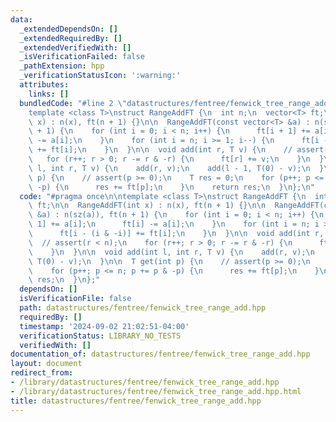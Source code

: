 ```yaml
---
data:
  _extendedDependsOn: []
  _extendedRequiredBy: []
  _extendedVerifiedWith: []
  _isVerificationFailed: false
  _pathExtension: hpp
  _verificationStatusIcon: ':warning:'
  attributes:
    links: []
  bundledCode: "#line 2 \"datastructures/fentree/fenwick_tree_range_add.hpp\"\n\n\
    template <class T>\nstruct RangeAddFT {\n  int n;\n  vector<T> ft;\n\n  RangeAddFT(int\
    \ x) : n(x), ft(n + 1) {}\n\n  RangeAddFT(const vector<T> &a) : n(sz(a)), ft(n\
    \ + 1) {\n    for (int i = 0; i < n; i++) {\n      ft[i + 1] += a[i];\n      ft[i]\
    \ -= a[i];\n    }\n    for (int i = n; i >= 1; i--) {\n      ft[i - (i & -i)]\
    \ += ft[i];\n    }\n  }\n\n  void add(int r, T v) {\n    // assert(r < n);\n \
    \   for (r++; r > 0; r -= r & -r) {\n      ft[r] += v;\n    }\n  }\n\n  void add(int\
    \ l, int r, T v) {\n    add(r, v);\n    add(l - 1, T(0) - v);\n  }\n\n  T get(int\
    \ p) {\n    // assert(p >= 0);\n    T res = 0;\n    for (p++; p <= n; p += p &\
    \ -p) {\n      res += ft[p];\n    }\n    return res;\n  }\n};\n"
  code: "#pragma once\n\ntemplate <class T>\nstruct RangeAddFT {\n  int n;\n  vector<T>\
    \ ft;\n\n  RangeAddFT(int x) : n(x), ft(n + 1) {}\n\n  RangeAddFT(const vector<T>\
    \ &a) : n(sz(a)), ft(n + 1) {\n    for (int i = 0; i < n; i++) {\n      ft[i +\
    \ 1] += a[i];\n      ft[i] -= a[i];\n    }\n    for (int i = n; i >= 1; i--) {\n\
    \      ft[i - (i & -i)] += ft[i];\n    }\n  }\n\n  void add(int r, T v) {\n  \
    \  // assert(r < n);\n    for (r++; r > 0; r -= r & -r) {\n      ft[r] += v;\n\
    \    }\n  }\n\n  void add(int l, int r, T v) {\n    add(r, v);\n    add(l - 1,\
    \ T(0) - v);\n  }\n\n  T get(int p) {\n    // assert(p >= 0);\n    T res = 0;\n\
    \    for (p++; p <= n; p += p & -p) {\n      res += ft[p];\n    }\n    return\
    \ res;\n  }\n};"
  dependsOn: []
  isVerificationFile: false
  path: datastructures/fentree/fenwick_tree_range_add.hpp
  requiredBy: []
  timestamp: '2024-09-02 21:02:51-04:00'
  verificationStatus: LIBRARY_NO_TESTS
  verifiedWith: []
documentation_of: datastructures/fentree/fenwick_tree_range_add.hpp
layout: document
redirect_from:
- /library/datastructures/fentree/fenwick_tree_range_add.hpp
- /library/datastructures/fentree/fenwick_tree_range_add.hpp.html
title: datastructures/fentree/fenwick_tree_range_add.hpp
---
```

